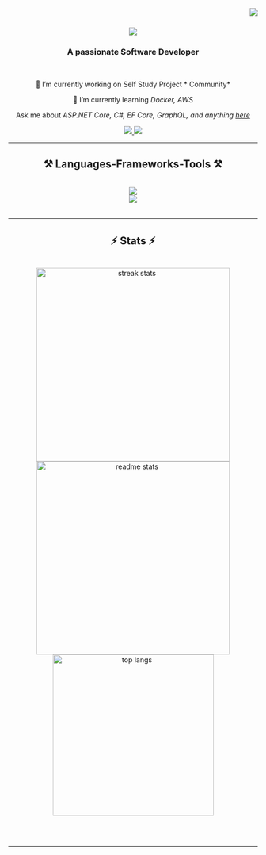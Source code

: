 <img align="right" src="https://visitor-badge.laobi.icu/badge?page_id=Amrmamlook.Amrmamlook" />

<h1 align="center">
    <img src="https://readme-typing-svg.herokuapp.com/?font=Righteous&size=35&center=true&vCenter=true&width=500&height=70&duration=4000&lines=Hi+There!+👋;+I'm+AMR!;" />
</h1>

<h3 align="center">A passionate Software Developer</h3>

<br/>

<div align="center">
 
 🔭 I’m currently working on Self Study Project * Community*

 🌱 I’m currently learning *Docker, AWS*

Ask me about *ASP.NET Core, C#, EF Core, GraphQL, and anything [here](https://github.com/issues)*



 </div>
 
<div align="center"> 
  <a href="mailto:amrmmlok@gmail.com">
    <img src="https://img.shields.io/badge/Gmail-333333?style=for-the-badge&logo=gmail&logoColor=red" />
  </a>
  <a href="https://www.linkedin.com/in/amr-el-mamlook-%F0%9F%87%B5%F0%9F%87%B8-578b7a1ba/" target="_blank">
    <img src="https://img.shields.io/badge/LinkedIn-0077B5?style=for-the-badge&logo=linkedin&logoColor=white" target="_blank" />
  </a>
</div>

 <hr/>
 
<h2 align="center">⚒ Languages-Frameworks-Tools ⚒</h2>
<br/>
<div align="center">
    <img src="https://skillicons.dev/icons?i=dotnet,cs,java,go,javascript,typescript,mongodb,java,postgresql,redis,mysql,graphql,postman,azure,heroku,rabbitmq" /><br>
    <img src="https://skillicons.dev/icons?i=react,bootstrap,html,css,vscode,rider,github,figma,tailwind,git" />
</div>

<br/>
<hr/>

<h2 align="center">⚡ Stats ⚡</h2>
<br>
<div align=center>
  <img width=390 src="https://github-readme-streak-stats-salesp07.vercel.app/?user=Amrmamlook&theme=react" alt="streak stats"/>
  <img width=390 src="https://github-readme-stats-salesp07.vercel.app/api?username=Amrmamlook&count_private=true&show_icons=true&theme=react&rank_icon=github&border_radius=10" alt="readme stats" />
  <br/>
  <img width=325 align="center" src="https://github-readme-stats-salesp07.vercel.app/api/top-langs/?username=Amrmamlook&hide=HTML&langs_count=8&layout=compact&theme=react&border_radius=10&size_weight=0.5&count_weight=0.5&exclude_repo=github-readme-stats" alt="top langs" />
</div>

<br/><br/>

<hr/>
